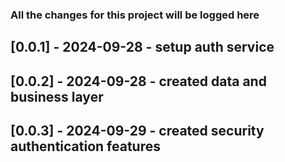### All the changes for this project will be logged here

## [0.0.1] - 2024-09-28 - setup auth service
## [0.0.2] - 2024-09-28 - created data and business layer
## [0.0.3] - 2024-09-29 - created security authentication features